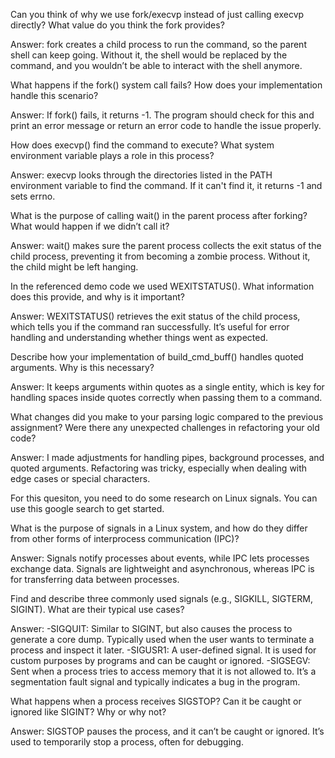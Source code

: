 Can you think of why we use fork/execvp instead of just calling execvp directly? What value do you think the fork provides?

Answer: fork creates a child process to run the command, so the parent shell can keep going. Without it, the shell would be replaced by the command, and you wouldn’t be able to interact with the shell anymore.

What happens if the fork() system call fails? How does your implementation handle this scenario?

Answer: If fork() fails, it returns -1. The program should check for this and print an error message or return an error code to handle the issue properly.

How does execvp() find the command to execute? What system environment variable plays a role in this process?

Answer: execvp looks through the directories listed in the PATH environment variable to find the command. If it can't find it, it returns -1 and sets errno.

What is the purpose of calling wait() in the parent process after forking? What would happen if we didn’t call it?

Answer: wait() makes sure the parent process collects the exit status of the child process, preventing it from becoming a zombie process. Without it, the child might be left hanging.

In the referenced demo code we used WEXITSTATUS(). What information does this provide, and why is it important?

Answer: WEXITSTATUS() retrieves the exit status of the child process, which tells you if the command ran successfully. It’s useful for error handling and understanding whether things went as expected.

Describe how your implementation of build_cmd_buff() handles quoted arguments. Why is this necessary?

Answer: It keeps arguments within quotes as a single entity, which is key for handling spaces inside quotes correctly when passing them to a command.

What changes did you make to your parsing logic compared to the previous assignment? Were there any unexpected challenges in refactoring your old code?

Answer: I made adjustments for handling pipes, background processes, and quoted arguments. Refactoring was tricky, especially when dealing with edge cases or special characters.

For this quesiton, you need to do some research on Linux signals. You can use this google search to get started.

What is the purpose of signals in a Linux system, and how do they differ from other forms of interprocess communication (IPC)?

Answer: Signals notify processes about events, while IPC lets processes exchange data. Signals are lightweight and asynchronous, whereas IPC is for transferring data between processes.

Find and describe three commonly used signals (e.g., SIGKILL, SIGTERM, SIGINT). What are their typical use cases?

Answer: 
-SIGQUIT: Similar to SIGINT, but also causes the process to generate a core dump. Typically used when the user wants to terminate a process and inspect it later.
-SIGUSR1: A user-defined signal. It is used for custom purposes by programs and can be caught or ignored.
-SIGSEGV: Sent when a process tries to access memory that it is not allowed to. It’s a segmentation fault signal and typically indicates a bug in the program.

What happens when a process receives SIGSTOP? Can it be caught or ignored like SIGINT? Why or why not?

Answer: SIGSTOP pauses the process, and it can’t be caught or ignored. It’s used to temporarily stop a process, often for debugging.
